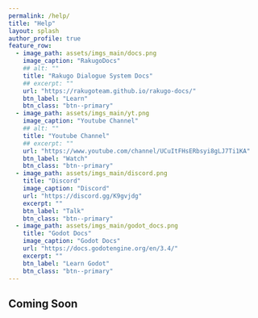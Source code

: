 ```yaml
---
permalink: /help/
title: "Help"
layout: splash
author_profile: true
feature_row:
  - image_path: assets/imgs_main/docs.png
    image_caption: "RakugoDocs"
    ## alt: ""
    title: "Rakugo Dialogue System Docs"
    ## excerpt: ""
    url: "https://rakugoteam.github.io/rakugo-docs/"
    btn_label: "Learn"
    btn_class: "btn--primary"
  - image_path: assets/imgs_main/yt.png
    image_caption: "Youtube Channel"
    ## alt: ""
    title: "Youtube Channel"
    ## excerpt: ""
    url: "https://www.youtube.com/channel/UCuItFHsERbsyi8gLJ7Ti1KA"
    btn_label: "Watch"
    btn_class: "btn--primary"
  - image_path: assets/imgs_main/discord.png
    title: "Discord"
    image_caption: "Discord"
    url: "https://discord.gg/K9gvjdg"
    excerpt: ""
    btn_label: "Talk"
    btn_class: "btn--primary"
  - image_path: assets/imgs_main/godot_docs.png
    title: "Godot Docs"
    image_caption: "Godot Docs"
    url: "https://docs.godotengine.org/en/3.4/"
    excerpt: ""
    btn_label: "Learn Godot"
    btn_class: "btn--primary"
---
```


<!-- {% include feature_row %} -->

## Coming Soon
